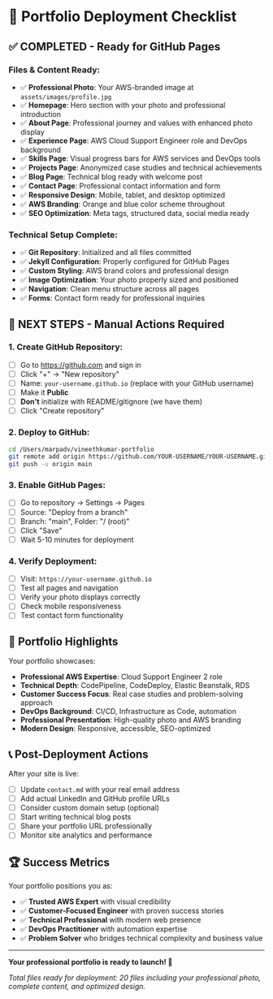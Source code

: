 # 🚀 Portfolio Deployment Checklist

## ✅ **COMPLETED - Ready for GitHub Pages**

### Files & Content Ready:
- ✅ **Professional Photo**: Your AWS-branded image at `assets/images/profile.jpg`
- ✅ **Homepage**: Hero section with your photo and professional introduction
- ✅ **About Page**: Professional journey and values with enhanced photo display
- ✅ **Experience Page**: AWS Cloud Support Engineer role and DevOps background
- ✅ **Skills Page**: Visual progress bars for AWS services and DevOps tools
- ✅ **Projects Page**: Anonymized case studies and technical achievements
- ✅ **Blog Page**: Technical blog ready with welcome post
- ✅ **Contact Page**: Professional contact information and form
- ✅ **Responsive Design**: Mobile, tablet, and desktop optimized
- ✅ **AWS Branding**: Orange and blue color scheme throughout
- ✅ **SEO Optimization**: Meta tags, structured data, social media ready

### Technical Setup Complete:
- ✅ **Git Repository**: Initialized and all files committed
- ✅ **Jekyll Configuration**: Properly configured for GitHub Pages
- ✅ **Custom Styling**: AWS brand colors and professional design
- ✅ **Image Optimization**: Your photo properly sized and positioned
- ✅ **Navigation**: Clean menu structure across all pages
- ✅ **Forms**: Contact form ready for professional inquiries

## 🎯 **NEXT STEPS - Manual Actions Required**

### 1. Create GitHub Repository:
- [ ] Go to https://github.com and sign in
- [ ] Click "+" → "New repository"
- [ ] Name: `your-username.github.io` (replace with your GitHub username)
- [ ] Make it **Public**
- [ ] **Don't** initialize with README/gitignore (we have them)
- [ ] Click "Create repository"

### 2. Deploy to GitHub:
```bash
cd /Users/marpadv/vineethkumar-portfolio
git remote add origin https://github.com/YOUR-USERNAME/YOUR-USERNAME.github.io.git
git push -u origin main
```

### 3. Enable GitHub Pages:
- [ ] Go to repository → Settings → Pages
- [ ] Source: "Deploy from a branch"
- [ ] Branch: "main", Folder: "/ (root)"
- [ ] Click "Save"
- [ ] Wait 5-10 minutes for deployment

### 4. Verify Deployment:
- [ ] Visit: `https://your-username.github.io`
- [ ] Test all pages and navigation
- [ ] Verify your photo displays correctly
- [ ] Check mobile responsiveness
- [ ] Test contact form functionality

## 🎨 **Portfolio Highlights**

Your portfolio showcases:
- **Professional AWS Expertise**: Cloud Support Engineer 2 role
- **Technical Depth**: CodePipeline, CodeDeploy, Elastic Beanstalk, RDS
- **Customer Success Focus**: Real case studies and problem-solving approach
- **DevOps Background**: CI/CD, Infrastructure as Code, automation
- **Professional Presentation**: High-quality photo and AWS branding
- **Modern Design**: Responsive, accessible, SEO-optimized

## 📞 **Post-Deployment Actions**

After your site is live:
- [ ] Update `contact.md` with your real email address
- [ ] Add actual LinkedIn and GitHub profile URLs
- [ ] Consider custom domain setup (optional)
- [ ] Start writing technical blog posts
- [ ] Share your portfolio URL professionally
- [ ] Monitor site analytics and performance

## 🏆 **Success Metrics**

Your portfolio positions you as:
- ✅ **Trusted AWS Expert** with visual credibility
- ✅ **Customer-Focused Engineer** with proven success stories
- ✅ **Technical Professional** with modern web presence
- ✅ **DevOps Practitioner** with automation expertise
- ✅ **Problem Solver** who bridges technical complexity and business value

---

**Your professional portfolio is ready to launch! 🚀**

*Total files ready for deployment: 20 files including your professional photo, complete content, and optimized design.*
